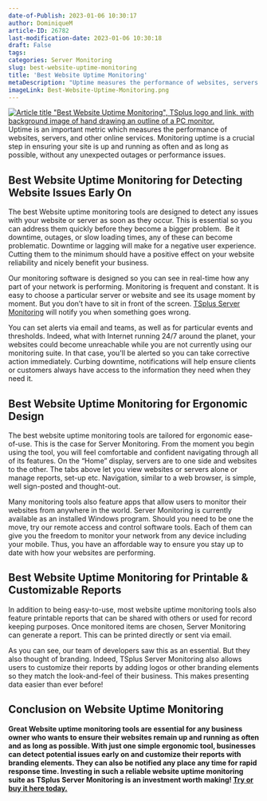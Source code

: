 ```yaml
---
date-of-Publish: 2023-01-06 10:30:17
author: DominiqueM
article-ID: 26782
last-modification-date: 2023-01-06 10:30:18
draft: False
tags: 
categories: Server Monitoring
slug: best-website-uptime-monitoring
title: 'Best Website Uptime Monitoring'
metaDescription: "Uptime measures the performance of websites, servers and online services. Good website uptime monitoring is key in keeping it high."
imageLink: Best-Website-Uptime-Monitoring.png
---
```

[![Article title "Best Website Uptime Monitoring", TSplus logo and link, with background image of hand drawing an outline of a PC monitor.](/images/Best-Website-Uptime-Monitoring.png)](https://tsplus.net/server-monitoring/) 
Uptime is an important metric which measures the performance of websites, servers, and other online services. Monitoring uptime is a crucial step in ensuring your site is up and running as often and as long as possible, without any unexpected outages or performance issues.
## Best Website Uptime Monitoring for Detecting Website Issues Early On


The best Website uptime monitoring tools are designed to detect any issues with your website or server as soon as they occur. This is essential so you can address them quickly before they become a bigger problem.  Be it downtime, outages, or slow loading times, any of these can become problematic. Downtime or lagging will make for a negative user experience. Cutting them to the minimum should have a positive effect on your website reliability and nicely benefit your business.


Our monitoring software is designed so you can see in real-time how any part of your network is performing. Monitoring is frequent and constant. It is easy to choose a particular server or website and see its usage moment by moment. But you don’t have to sit in front of the screen. [TSplus Server Monitoring](https://tsplus.net/server-monitoring/) will notify you when something goes wrong.


You can set alerts via email and teams, as well as for particular events and thresholds. Indeed, what with Internet running 24/7 around the planet, your websites could become unreachable while you are not currently using our monitoring suite. In that case, you'll be alerted so you can take corrective action immediately. Curbing downtime, notifications will help ensure clients or customers always have access to the information they need when they need it.


## Best Website Uptime Monitoring for Ergonomic Design


The best website uptime monitoring tools are tailored for ergonomic ease-of-use. This is the case for Server Monitoring. From the moment you begin using the tool, you will feel comfortable and confident navigating through all of its features. On the “Home” display, servers are to one side and websites to the other. The tabs above let you view websites or servers alone or manage reports, set-up etc. Navigation, similar to a web browser, is simple, well sign-posted and thought-out.


Many monitoring tools also feature apps that allow users to monitor their websites from anywhere in the world. Server Monitoring is currently available as an installed Windows program. Should you need to be one the move, try our remote access and control software tools. Each of them can give you the freedom to monitor your network from any device including your mobile. Thus, you have an affordable way to ensure you stay up to date with how your websites are performing.


## Best Website Uptime Monitoring for Printable & Customizable Reports


In addition to being easy-to-use, most website uptime monitoring tools also feature printable reports that can be shared with others or used for record keeping purposes. Once monitored items are chosen, Server Monitoring can generate a report. This can be printed directly or sent via email.


As you can see, our team of developers saw this as an essential. But they also thought of branding. Indeed, TSplus Server Monitoring also allows users to customize their reports by adding logos or other branding elements so they match the look-and-feel of their business. This makes presenting data easier than ever before!


## Conclusion on Website Uptime Monitoring


**Great Website uptime monitoring tools are essential for any business owner who wants to ensure their websites remain up and running as often and as long as possible. With just one simple ergonomic tool, businesses can detect potential issues early on and customize their reports with branding elements. They can also be notified any place any time for rapid response time. Investing in such a reliable website uptime monitoring suite as TSplus Server Monitoring is an investment worth making! [Try or buy it here today.](https://tsplus.net/server-monitoring/)**


